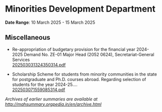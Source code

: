 # Minorities Development Department

**Date Range**: 10 March 2025 - 15 March 2025


## Miscellaneous
- Re-appropriation of budgetary provision for the financial year 2024-2025 Demand No. ZE-01 Major Head (2052 0624),  Secretariat-General Services\
  [202503031324350314.pdf](https://gr.maharashtra.gov.in/Site/Upload/Government%20Resolutions/English/202503031324350314.pdf)

- Scholarship Scheme for students from minority communities in the state for postgraduate and Ph.D. courses abroad. Regarding selection of students for the year 2024-25....\
  [202503071559085314.pdf](https://gr.maharashtra.gov.in/Site/Upload/Government%20Resolutions/English/202503071559085314.pdf)


*Archives of earlier summaries are available at http://mahsummary.orgpedia.in/en/archive.html*